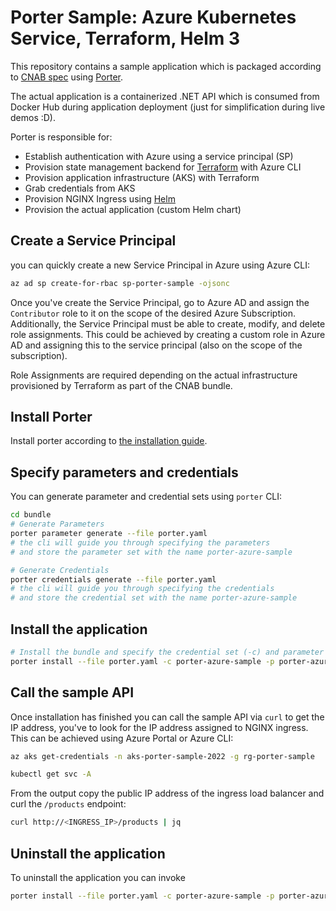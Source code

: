 # Porter Sample: Azure Kubernetes Service, Terraform, Helm 3

This repository contains a sample application which is packaged according to [CNAB spec](https://cnab.io) using [Porter](https://porter.sh).  

The actual application is a containerized .NET API which is consumed from Docker Hub during application deployment (just for simplification during live demos :D).

Porter is responsible for:

- Establish authentication with Azure using a service principal (SP)
- Provision state management backend for [Terraform](https://terraform.io) with Azure CLI
- Provision application infrastructure (AKS) with Terraform
- Grab credentials from AKS
- Provision NGINX Ingress using [Helm](https://helm.sh)
- Provision the actual application (custom Helm chart)

## Create a Service Principal

you can quickly create a new Service Principal in Azure using Azure CLI:

```bash
az ad sp create-for-rbac sp-porter-sample -ojsonc
```

Once you've create the Service Principal, go to Azure AD and assign the `Contributor` role to it on the scope of the desired Azure Subscription. Additionally, the Service Principal must be able to create, modify, and delete role assignments. This could be achieved by creating a custom role in Azure AD and assigning this to the service principal (also on the scope of the subscription).

Role Assignments are required depending on the actual infrastructure provisioned by Terraform as part of the CNAB bundle.

## Install Porter

Install porter according to [the installation guide](https://porter.sh/install/).

## Specify parameters and credentials

You can generate parameter and credential sets using `porter` CLI:

```bash
cd bundle
# Generate Parameters
porter parameter generate --file porter.yaml
# the cli will guide you through specifying the parameters
# and store the parameter set with the name porter-azure-sample

# Generate Credentials
porter credentials generate --file porter.yaml
# the cli will guide you through specifying the credentials
# and store the credential set with the name porter-azure-sample
```

## Install the application

```bash
# Install the bundle and specify the credential set (-c) and parameter set (-p)
porter install --file porter.yaml -c porter-azure-sample -p porter-azure-sample
```

## Call the sample API

Once installation has finished you can call the sample API via `curl` to get the IP address, you've to look for the IP address assigned to NGINX ingress. This can be achieved using Azure Portal or Azure CLI:

```bash
az aks get-credentials -n aks-porter-sample-2022 -g rg-porter-sample

kubectl get svc -A
```

From the output copy the public IP address of the ingress load balancer and curl the `/products` endpoint:

```bash
curl http://<INGRESS_IP>/products | jq
```

## Uninstall the application

To uninstall the application you can invoke

```bash
porter install --file porter.yaml -c porter-azure-sample -p porter-azure-sample
```
